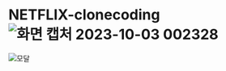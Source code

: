 # NETFLIX-clonecoding![화면 캡처 2023-10-03 002328](https://github.com/KayGenius/NETFLIX-clonecoding/assets/138184932/4f3a3941-dc31-4477-8be7-d35a4d2e3c62)
![모달](https://github.com/KayGenius/NETFLIX-clonecoding/assets/138184932/c424afe6-e90e-430c-a417-c8033bb18b9d)
